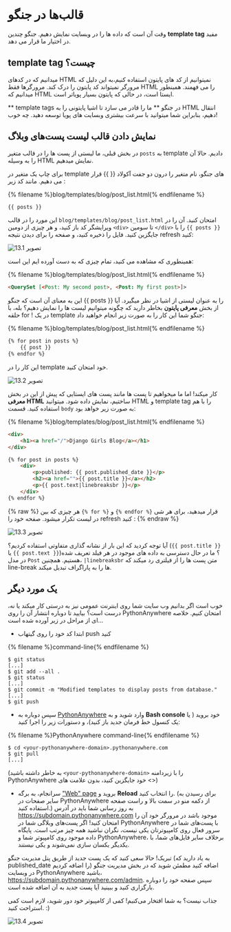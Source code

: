 # قالب‌ها در جنگو

وقت آن است که داده ها را در وبسایت نمایش دهیم. جنگو چندین **template tag** مفید در اختیار ما قرار می دهد.

## template tag چیست؟

میدانیم که در کدهای HTML نمیتوانیم از کد های پایتون استفاده کنیم،به این دلیل که مرورگر نمیتواند کد پایتون را درک کند. مرورگرها فقط HTML را می فهمند. همینطور میدانیم که HTML ایستا است، در حالی که پایتون بسیار پویاتر است.

** template tags در جنگو ** ما را قادر می سازد تا اشیا پایتونی را به HTML انتقال دهیم، بنابراین شما میتوانید با سرعت بیشتری وبسایت های پویا توسعه دهید. چه خوب!

## نمایش دادن قالب لیست پست‌های وبلاگ

در بخش قبلی، ما لیستی از پست ها را در قالب متغیر `posts` به template دادیم. حالا آن را به وسیله HTML نمایش میدهیم.

برای چاپ یک متغیر در template های جنگو، نام متغیر را درون دو جفت آکولاد {{ }} قرار می دهیم. مانند کد زیر :

{% filename %}blog/templates/blog/post_list.html{% endfilename %}

```html
{{ posts }}
```

این مورد را در قالب `blog/templates/blog/post_list.html` امتحان کنید. آن را در ویرایشگر کد باز کنید، و هر چیزی از دومین `<div>` تا سومین `</div>` را با `{{ posts }}` جایگزین کنید. فایل را ذخیره کنید، و صفحه را برای دیدن نتیجه refresh کنید:

![تصویر 13.1](images/step1.png)

همینطوری که مشاهده می کنید، تمام چیزی که به دست آورده ایم این است:

{% filename %}blog/templates/blog/post_list.html{% endfilename %}

```html
<QuerySet [<Post: My second post>, <Post: My first post>]>
```

این به معنای آن است که جنگو {{ posts }} را به عنوان لیستی از اشیا در نظر میگیرد. آیا از بخش **معرفی پایتون** بخاطر دارید که چگونه میتوانیم لیست ها را نمایش دهیم؟ بله، با حلقه for ! در یک template جنگو شما این کار را به صورت زیر انجام خواهید داد:

{% filename %}blog/templates/blog/post_list.html{% endfilename %}

```html
{% for post in posts %}
    {{ post }}
{% endfor %}
```

این کار را در template خود امتحان کنید.

![تصویر 13.2](images/step2.png)

کار میکند! اما ما میخواهیم تا پست ها مانند پست های ایستایی که پیش از این در بخش **معرفی HTML** ساختیم، نمایش داده شود. میتوانید HTML و template tag را با هم استفاده کنید. قسمت `body` به صورت زیر خواهد بود:

{% filename %}blog/templates/blog/post_list.html{% endfilename %}

```html
<div>
    <h1><a href="/">Django Girls Blog</a></h1>
</div>

{% for post in posts %}
    <div>
        <p>published: {{ post.published_date }}</p>
        <h2><a href="">{{ post.title }}</a></h2>
        <p>{{ post.text|linebreaksbr }}</p>
    </div>
{% endfor %}
```

{% raw %} هر چیزی که بین `{% for %}` و `{% endfor %}` قرار میدهید، برای هر شی در لیست تکرار میشود. صفحه خود را refresh کنید : {% endraw %}

![تصویر 13.3](images/step3.png)

آیا توجه کردید که این بار از نشانه گذاری متفاوتی استفاده کردیم؟ (`{{ post.title }}` یا `{{ post.text }}`)؟ ما در حال دسترسی به داده های موجود در هر فیلد تعریف شده در مدل `Post` هستیم. همچنین، `|linebreaksbr` متن پست ها را از فیلتری رد میکند که line-break ها را به پاراگراف تبدیل میکند.

## یک مورد دیگر

خوب است اگر بدانیم وب سایت شما روی اینترنت عمومی نیز به درستی کار میکند یا نه، درست است؟ بیایید تا دوباره انتشار آن را روی PythonAnywhere امتحان کنیم. خلاصه ای از مراحل در زیر آورده شده است…

* ابتدا کد خود را روی گیتهاب push کنید

{% filename %}command-line{% endfilename %}

    $ git status
    [...]
    $ git add --all .
    $ git status
    [...]
    $ git commit -m "Modified templates to display posts from database."
    [...]
    $ git push
    

* سپس دوباره به [PythonAnywhere](https://www.pythonanywhere.com/consoles/) وارد شوید و به **Bash console** خود بروید ( یا یک کنسول خط فرمان جدید باز کنید)، و دستورات زیر را اجرا کنید:

{% filename %}PythonAnywhere command-line{% endfilename %}

    $ cd <your-pythonanywhere-domain>.pythonanywhere.com
    $ git pull
    [...]
    

(به خاطر داشته باشید `<your-pythonanywhere-domain>` را با زیردامنه PythonAnywhere خود جایگزین کنید، بدون علامت های <>)

* سرانجام، به برگه ["Web" page](https://www.pythonanywhere.com/web_app_setup/) بروید و **Reload** را انتخاب کنید. (برای رسیدن به سایر صفحات در PythonAnywhere از دکمه منو در سمت بالا و راست صفحه استفاده کنید.) به روز رسانی شما باید در آدرس https://subdomain.pythonanywhere.com موجود باشد در مرورگر خود آن را امتحان کنید! اگر پست‌های وبلاگی شما در PythonAnywhere با پست‌های شما در سرور فعال روی کامپیوترتان یکی نیست، نگران نباشید همه چیز مرتب است. پایگاه داده موجود روی کامپیوتر شما و PythonAnywhere، برخلاف سایر فایل‌های شما، با یکدیگر یکسان سازی نمی‌شوند و یکی نیستند.

تبریک! حالا سعی کنید که یک پست جدید از طریق پنل مدیریت جنگو (به یاد دارید که published_date را اضافه کردیم) اضافه کنید مطمئن شوید که در بخش مدیریت جنگو در وبسایت PythonAnywhere باشید، https://subdomain.pythonanywhere.com/admin. سپس صفحه خود را دوباره بارگزاری کنید و ببینید آیا پست جدید به آن اضافه شده است.

جذاب نیست؟ به شما افتخار می‌کنیم! کمی از کامپیوتر خود دور شوید، لازم است کمی استراحت کنید. :)

![تصویر 13.4](images/donut.png)